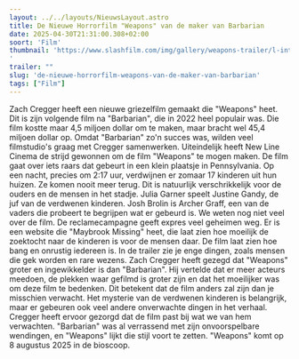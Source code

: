 ```yaml
---
layout: ../../layouts/NieuwsLayout.astro
title: De Nieuwe Horrorfilm "Weapons" van de maker van Barbarian
date: 2025-04-30T21:31:00.308+02:00
soort: 'Film'
thumbnail: 'https://www.slashfilm.com/img/gallery/weapons-trailer/l-intro-1745934001.jpg
'
trailer: ""
slug: 'de-nieuwe-horrorfilm-weapons-van-de-maker-van-barbarian'
tags: ["Film"]
---
```


Zach Cregger heeft een nieuwe griezelfilm gemaakt die "Weapons" heet. Dit is
zijn volgende film na "Barbarian", die in 2022 heel populair was. Die film
kostte maar 4,5 miljoen dollar om te maken, maar bracht wel 45,4 miljoen dollar
op. Omdat "Barbarian" zo'n succes was, wilden veel filmstudio's graag met
Cregger samenwerken. Uiteindelijk heeft New Line Cinema de strijd gewonnen om de
film "Weapons" te mogen maken. De film gaat over iets raars dat gebeurt in een
klein plaatsje in Pennsylvania. Op een nacht, precies om 2:17 uur, verdwijnen er
zomaar 17 kinderen uit hun huizen. Ze komen nooit meer terug. Dit is natuurlijk
verschrikkelijk voor de ouders en de mensen in het stadje. Julia Garner speelt
Justine Gandy, de juf van de verdwenen kinderen. Josh Brolin is Archer Graff,
een van de vaders die probeert te begrijpen wat er gebeurd is. We weten nog niet
veel over de film. De reclamecampagne geeft expres veel geheimen weg. Er is een
website die "Maybrook Missing" heet, die laat zien hoe moeilijk de zoektocht
naar de kinderen is voor de mensen daar. De film laat zien hoe bang en onrustig
iedereen is. In de trailer zie je enge dingen, zoals mensen die gek worden en
rare wezens. Zach Cregger heeft gezegd dat "Weapons" groter en ingewikkelder is
dan "Barbarian". Hij vertelde dat er meer acteurs meedoen, de plekken waar
gefilmd is groter zijn en dat het moeilijker was om deze film te bedenken. Dit
betekent dat de film anders zal zijn dan je misschien verwacht. Het mysterie van
de verdwenen kinderen is belangrijk, maar er gebeuren ook veel andere
onverwachte dingen in het verhaal. Cregger heeft ervoor gezorgd dat de film past
bij wat we van hem verwachten. "Barbarian" was al verrassend met zijn
onvoorspelbare wendingen, en "Weapons" lijkt die stijl voort te zetten.
"Weapons" komt op 8 augustus 2025 in de bioscoop.